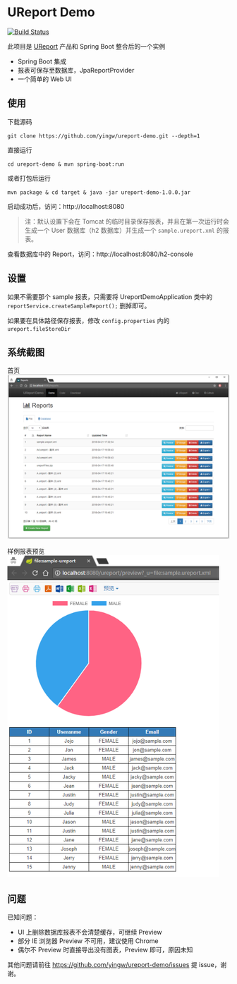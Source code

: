# UReport Demo

[![Build Status](https://travis-ci.org/yingw/ureport-demo.svg?branch=master)](https://travis-ci.org/yingw/ureport-demo)

此项目是 [UReport](https://github.com/youseries/ureport/) 产品和 Spring Boot 整合后的一个实例

- Spring Boot 集成
- 报表可保存至数据库，JpaReportProvider
- 一个简单的 Web UI

## 使用

下载源码
```
git clone https://github.com/yingw/ureport-demo.git --depth=1
```

直接运行
```
cd ureport-demo & mvn spring-boot:run
```

或者打包后运行
```
mvn package & cd target & java -jar ureport-demo-1.0.0.jar
```

启动成功后，访问：http://localhost:8080

> 注：默认设置下会在 Tomcat 的临时目录保存报表，并且在第一次运行时会生成一个 User 数据库（h2 数据库）并生成一个 `sample.ureport.xml` 的报表。

查看数据库中的 Report，访问：http://localhost:8080/h2-console

## 设置

如果不需要那个 sample 报表，只需要将 UreportDemoApplication 类中的 `reportService.createSampleReport();` 删掉即可。

如果要在具体路径保存报表，修改 `config.properties` 内的 `ureport.fileStoreDir`

## 系统截图

首页
<img src="docs/report_list.png" style="width: 1024px">

样例报表预览
<img src="docs/sample_preview.png" style="width: 480px">

## 问题

已知问题：
- UI 上删除数据库报表不会清楚缓存，可继续 Preview
- 部分 IE 浏览器 Preview 不可用，建议使用 Chrome
- 偶尔不 Preview 时直接导出没有图表，Preview 即可，原因未知

其他问题请前往 https://github.com/yingw/ureport-demo/issues 提 issue，谢谢。